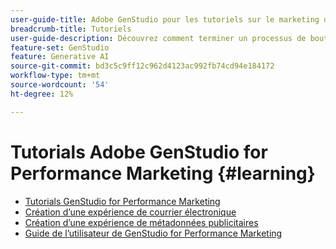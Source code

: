 ```yaml
---
user-guide-title: Adobe GenStudio pour les tutoriels sur le marketing de performances
breadcrumb-title: Tutoriels
user-guide-description: Découvrez comment terminer un processus de bout en bout, comme la création d’une expérience par e-mail, en suivant les tutoriels GenStudio for Performance Marketing.
feature-set: GenStudio
feature: Generative AI
source-git-commit: bd3c5c9ff12c962d4123ac992fb74cd94e184172
workflow-type: tm+mt
source-wordcount: '54'
ht-degree: 12%

---
```



# Tutorials Adobe GenStudio for Performance Marketing {#learning}

+ [Tutorials GenStudio for Performance Marketing](tutorials.md)
+ [Création d’une expérience de courrier électronique](create-email-experience.md)
+ [Création d’une expérience de métadonnées publicitaires](create-meta-ad.md)
+ [Guide de l’utilisateur de GenStudio for Performance Marketing](https://experienceleague.adobe.com/docs/genstudio/user-guide/home.html)
